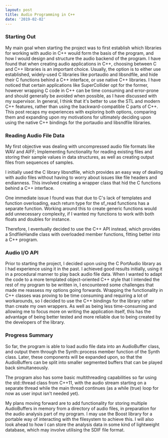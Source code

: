 ```yaml
---
layout: post
title: Audio Programming in C++
date: '2019-02-02'
---
```

### Starting Out

My main goal when starting the project was to first establish which
libraries for working with audio in C++ would form the basis of the
program, and how I would design and structure the audio backend of the
program. I have found that when creating audio applications in C++,
choosing between C and C++ libraries is an important choice. Usually,
the option is to either use established, widely-used C libraries like
portaudio and libsndfile, and hide their C functions behind a C++
interface, or use native C++ libraries. I have noticed that certain
applications like SuperCollider opt for the former, however wrapping C
code in C++ can be time consuming and error-prone and should generally
be avoided when possible, as I have discussed with my supervisor. In
general, I think that it's better to use the STL and modern C++
features, rather than using the backward-compatible C parts of
C++. This post recaps my experiences with exploring both options,
comparing them and expanding upon my motivations for ultimately
deciding upon using the native C++ bindings for the portaudio and
libsndfile libraries.

### Reading Audio File Data
My first objective was dealing with uncompressed audio file formats
like WAV and AIFF; Implementing functionality for reading existing
files and storing their sample values in data structures, as well as
creating output files from sequences of samples.

I initially used the C library libsndfile, which provides an easy way
of dealing with audio files without having to worry about issues like
file headers and endianness. This involved creating a wrapper class
that hid the C functions behind a C++ interface.

One immediate issue I found was that due to C's lack of templates and
function overloading, each return type for the sf_read functions has a
separate function. Working around this to create generic functions
would add unnecessary complexity, if I wanted my functions to work
with both floats and doubles for instance.

Therefore, I eventually decided to use the C++ API instead, which
provides a SndfileHandle class with overloaded member functions,
fitting better into a C++ program. 

### Audio I/O API

Prior to starting the project, I decided upon using the C PortAudio
library as I had experience using it in the past. I achieved good
results initially, using it in a procedural manner to play back audio
file data. When I wanted to adapt the code to a more templated
object-oriented C++ style that I intended the rest of my program to be
written in, I encountered some challenges that made me reassess my
options going forwards. Wrapping the functionality in C++ classes was
proving to be time consuming and requiring a lot of workarounds, so I
decided to use the C++ bindings for the library rather than create my
own wrappers. As well as being less time-consuming and allowing me to
focus more on writing the application itself, this has the advantage
of being better tested and more reliable due to being created by the
developers of the library.

### Progress Summary

So far, the program is able to load audio file data into an
AudioBuffer class, and output them through the Synth::process member
function of the Synth class. Later, these components will be expanded
upon, so that the AudioBuffers can be split into smaller segmented
buffers that can be played back simultaneously.

The program also has some basic multithreading capabilities so far using the std::thread class from C++11, with the audio stream starting on a separate thread while the main thread continues (as a while (true) loop for now as user input isn't needed yet).

My plans moving forward are to add functionality for storing multiple
AudioBuffers in memory from a directory of audio files, in preparation
for the audio analysis part of my program. I may use the Boost library
for a portable way of interacting with the filesystem to achieve
this. I will also look ahead to how I can store the analysis data in
some kind of lightweight database, which may involve utilising the SDIF file format.